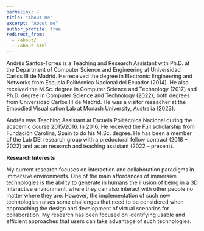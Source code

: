 ```yaml
---
permalink: /
title: "About me"
excerpt: "About me"
author_profile: true
redirect_from: 
  - /about/
  - /about.html
---
```


Andrés Santos-Torres is a Teaching and Research Assistant with Ph.D. at the Department of Computer Science and Engineering at Universidad Carlos III de Madrid. He received the degree in Electronic Engineering and Networks from Escuela Politécnica Nacional del Ecuador (2014). He also received the M.Sc. degree in Computer Science and Technology (2017) and Ph.D. degree in Computer Science and Technology (2022), both degrees from Universidad Carlos III de Madrid. He was a visitor reseacher at the Embodied Visualisation Lab at Monash University, Australia (2023).

Andrés was Teaching Assistant at Escuela Politécnica Nacional during the academic course 2015/2016. In 2016, He received the Full scholarship from Fundación Carolina, Spain to do his M.Sc. degree. He has been a member of the Lab DEI research group with a predoctoral fellow contract (2018 – 2022) and as an research and teaching assistant (2022 – present).

**Research Interests**

My current research focuses on interaction and collaboration paradigms in immersive  environments. One of the main affordances of immersive technologies is the ability to generate in humans the illusion of being in a 3D interactive environment, where they can also interact with other people no matter where they are. However, the implementation of such new technologies raises some challenges that need to be considered when approaching the design and development of virtual scenarios for collaboration. My research has been focused on identifying usable and efficient approaches that users can take advantage of such technologies. 
